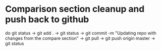 # Comparison section cleanup and push back to github

do git status -&gt; git add . -&gt; git status -&gt; git commit -m "Updating repo with changes from the compare section” -&gt; git pull -&gt; git push origin master -&gt; git status

